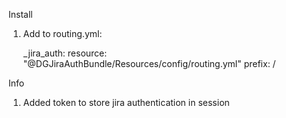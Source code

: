 Install

1. Add to routing.yml:

    _jira_auth:
        resource: "@DGJiraAuthBundle/Resources/config/routing.yml"
        prefix:   /


Info

1. Added token to store jira authentication in session